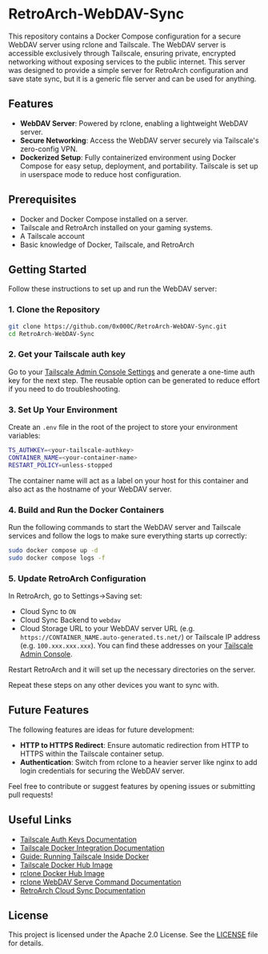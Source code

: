 # RetroArch-WebDAV-Sync

This repository contains a Docker Compose configuration for a secure WebDAV server using rclone and Tailscale. The WebDAV server is accessible exclusively through Tailscale, ensuring private, encrypted networking without exposing services to the public internet. This server was designed to provide a simple server for RetroArch configuration and save state sync, but it is a generic file server and can be used for anything.

## Features

- **WebDAV Server**: Powered by rclone, enabling a lightweight WebDAV server.
- **Secure Networking**: Access the WebDAV server securely via Tailscale's zero-config VPN.
- **Dockerized Setup**: Fully containerized environment using Docker Compose for easy setup, deployment, and portability. Tailscale is set up in userspace mode to reduce host configuration.

## Prerequisites

- Docker and Docker Compose installed on a server.
- Tailscale and RetroArch installed on your gaming systems.
- A Tailscale account
- Basic knowledge of Docker, Tailscale, and RetroArch

## Getting Started

Follow these instructions to set up and run the WebDAV server:

### 1. Clone the Repository

```bash
git clone https://github.com/0x000C/RetroArch-WebDAV-Sync.git
cd RetroArch-WebDAV-Sync
```

### 2. Get your Tailscale auth key

Go to your [Tailscale Admin Console Settings](https://login.tailscale.com/admin/settings/keys) and generate a one-time auth key for the next step. The reusable option can be generated to reduce effort if you need to do troubleshooting.

### 3. Set Up Your Environment

Create an `.env` file in the root of the project to store your environment variables:

```bash
TS_AUTHKEY=<your-tailscale-authkey>
CONTAINER_NAME=<your-container-name>
RESTART_POLICY=unless-stopped
```

The container name will act as a label on your host for this container and also act as the hostname of your WebDAV server.

### 4. Build and Run the Docker Containers

Run the following commands to start the WebDAV server and Tailscale services and follow the logs to make sure everything starts up correctly:

```bash
sudo docker compose up -d
sudo docker compose logs -f
```

### 5. Update RetroArch Configuration

In RetroArch, go to Settings->Saving set:

* Cloud Sync to `ON`
* Cloud Sync Backend to `webdav`
* Cloud Storage URL to your WebDAV server URL (e.g. `https://CONTAINER_NAME.auto-generated.ts.net/`) or Tailscale IP address (e.g. `100.xxx.xxx.xxx`). You can find these addresses on your [Tailscale Admin Console](https://login.tailscale.com/admin/machines).

Restart RetroArch and it will set up the necessary directories on the server.

Repeat these steps on any other devices you want to sync with.

## Future Features

The following features are ideas for future development:

- **HTTP to HTTPS Redirect**: Ensure automatic redirection from HTTP to HTTPS within the Tailscale container setup.
- **Authentication**: Switch from rclone to a heavier server like nginx to add login credentials for securing the WebDAV server.

Feel free to contribute or suggest features by opening issues or submitting pull requests!

## Useful Links

- [Tailscale Auth Keys Documentation](https://tailscale.com/kb/1085/auth-keys)
- [Tailscale Docker Integration Documentation](https://tailscale.com/kb/1282/docker)
- [Guide: Running Tailscale Inside Docker](https://tailscale.com/blog/docker-tailscale-guide)
- [Tailscale Docker Hub Image](https://hub.docker.com/r/tailscale/tailscale)
- [rclone Docker Hub Image](https://hub.docker.com/r/rclone/rclone)
- [rclone WebDAV Serve Command Documentation](https://rclone.org/commands/rclone_serve_webdav/)
- [RetroArch Cloud Sync Documentation](https://docs.libretro.com/guides/retroarch-cloud-sync/)

## License

This project is licensed under the Apache 2.0 License. See the [LICENSE](LICENSE) file for details.
